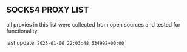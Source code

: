 ## SOCKS4 PROXY LIST

all proxies in this list were collected from open sources and tested for functionality

last update: `2025-01-06 22:03:48.534992+00:00`